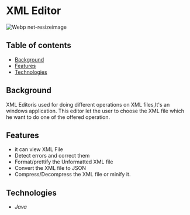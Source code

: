# XML Editor

![Webp net-resizeimage](https://user-images.githubusercontent.com/94222362/146661884-bbf89690-0b35-4f23-927c-28a18604b660.png)
## Table of contents
+ [Background](#Background)
+ [Features](#Features)
+ [Technologies](Technologies)
## Background
 XML Editoris used for doing different operations on XML files,It's an windows application.
 This editor let the user to choose the XML file which he want to do one of the offered operation.
## Features

+ it can view XML File
+	Detect errors and correct them
+ Format/prettify the Unformatted XML file
+ Convert the XML file to JSON
+ Compress/Decompress the XML file or minify it.
 ## Technologies
+ <em>Java</em> 
